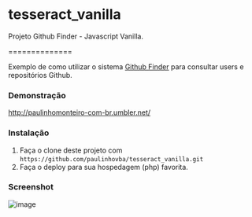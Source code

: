 # tesseract_vanilla
Projeto Github Finder - Javascript Vanilla.

==============

Exemplo de como utilizar o sistema [Github Finder](https://github.com/paulinhovba/tesseract_vanilla) para consultar users e repositórios Github.
### Demonstração

http://paulinhomonteiro-com-br.umbler.net/

### Instalação

1. Faça o clone deste projeto com `https://github.com/paulinhovba/tesseract_vanilla.git`
2. Faça o deploy para sua hospedagem (php) favorita. 

### Screenshot

![image](https://user-images.githubusercontent.com/52004768/73840011-0767ee00-47f6-11ea-95ff-da49064eb8f4.png)
